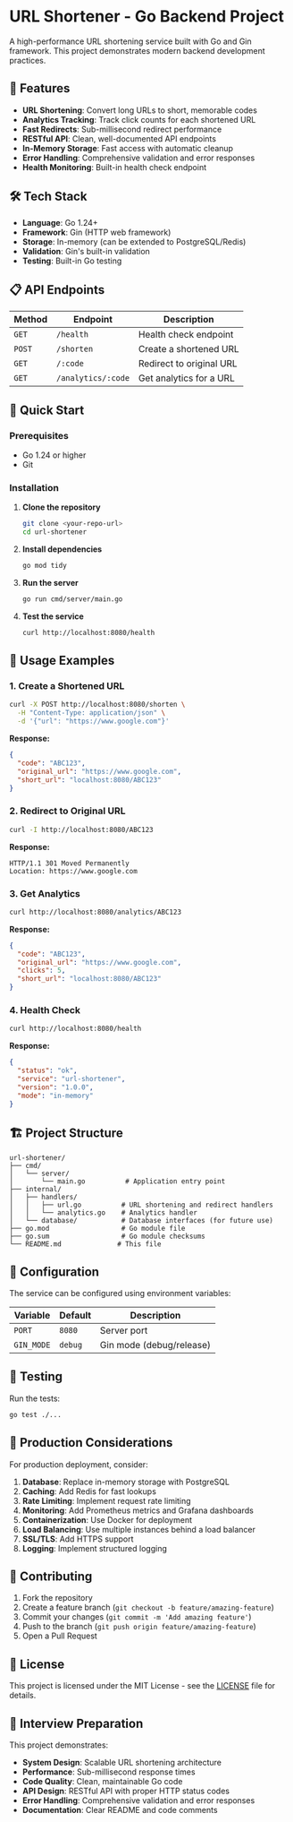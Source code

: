 # URL Shortener - Go Backend Project

A high-performance URL shortening service built with Go and Gin framework. This project demonstrates modern backend development practices.

## 🚀 Features

- **URL Shortening**: Convert long URLs to short, memorable codes
- **Analytics Tracking**: Track click counts for each shortened URL
- **Fast Redirects**: Sub-millisecond redirect performance
- **RESTful API**: Clean, well-documented API endpoints
- **In-Memory Storage**: Fast access with automatic cleanup
- **Error Handling**: Comprehensive validation and error responses
- **Health Monitoring**: Built-in health check endpoint

## 🛠️ Tech Stack

- **Language**: Go 1.24+
- **Framework**: Gin (HTTP web framework)
- **Storage**: In-memory (can be extended to PostgreSQL/Redis)
- **Validation**: Gin's built-in validation
- **Testing**: Built-in Go testing

## 📋 API Endpoints

| Method | Endpoint | Description |
|--------|----------|-------------|
| `GET` | `/health` | Health check endpoint |
| `POST` | `/shorten` | Create a shortened URL |
| `GET` | `/:code` | Redirect to original URL |
| `GET` | `/analytics/:code` | Get analytics for a URL |

## 🚀 Quick Start

### Prerequisites

- Go 1.24 or higher
- Git

### Installation

1. **Clone the repository**
   ```bash
   git clone <your-repo-url>
   cd url-shortener
   ```

2. **Install dependencies**
   ```bash
   go mod tidy
   ```

3. **Run the server**
   ```bash
   go run cmd/server/main.go
   ```

4. **Test the service**
   ```bash
   curl http://localhost:8080/health
   ```

## 📖 Usage Examples

### 1. Create a Shortened URL

```bash
curl -X POST http://localhost:8080/shorten \
  -H "Content-Type: application/json" \
  -d '{"url": "https://www.google.com"}'
```

**Response:**
```json
{
  "code": "ABC123",
  "original_url": "https://www.google.com",
  "short_url": "localhost:8080/ABC123"
}
```

### 2. Redirect to Original URL

```bash
curl -I http://localhost:8080/ABC123
```

**Response:**
```
HTTP/1.1 301 Moved Permanently
Location: https://www.google.com
```

### 3. Get Analytics

```bash
curl http://localhost:8080/analytics/ABC123
```

**Response:**
```json
{
  "code": "ABC123",
  "original_url": "https://www.google.com",
  "clicks": 5,
  "short_url": "localhost:8080/ABC123"
}
```

### 4. Health Check

```bash
curl http://localhost:8080/health
```

**Response:**
```json
{
  "status": "ok",
  "service": "url-shortener",
  "version": "1.0.0",
  "mode": "in-memory"
}
```

## 🏗️ Project Structure

```
url-shortener/
├── cmd/
│   └── server/
│       └── main.go          # Application entry point
├── internal/
│   ├── handlers/
│   │   ├── url.go          # URL shortening and redirect handlers
│   │   └── analytics.go    # Analytics handler
│   └── database/           # Database interfaces (for future use)
├── go.mod                  # Go module file
├── go.sum                  # Go module checksums
└── README.md              # This file
```

## 🔧 Configuration

The service can be configured using environment variables:

| Variable | Default | Description |
|----------|---------|-------------|
| `PORT` | `8080` | Server port |
| `GIN_MODE` | `debug` | Gin mode (debug/release) |

## 🧪 Testing

Run the tests:

```bash
go test ./...
```

## 🚀 Production Considerations

For production deployment, consider:

1. **Database**: Replace in-memory storage with PostgreSQL
2. **Caching**: Add Redis for fast lookups
3. **Rate Limiting**: Implement request rate limiting
4. **Monitoring**: Add Prometheus metrics and Grafana dashboards
5. **Containerization**: Use Docker for deployment
6. **Load Balancing**: Use multiple instances behind a load balancer
7. **SSL/TLS**: Add HTTPS support
8. **Logging**: Implement structured logging

## 🤝 Contributing

1. Fork the repository
2. Create a feature branch (`git checkout -b feature/amazing-feature`)
3. Commit your changes (`git commit -m 'Add amazing feature'`)
4. Push to the branch (`git push origin feature/amazing-feature`)
5. Open a Pull Request

## 📝 License

This project is licensed under the MIT License - see the [LICENSE](LICENSE) file for details.

## 🎯 Interview Preparation

This project demonstrates:

- **System Design**: Scalable URL shortening architecture
- **Performance**: Sub-millisecond response times
- **Code Quality**: Clean, maintainable Go code
- **API Design**: RESTful API with proper HTTP status codes
- **Error Handling**: Comprehensive validation and error responses
- **Documentation**: Clear README and code comments


